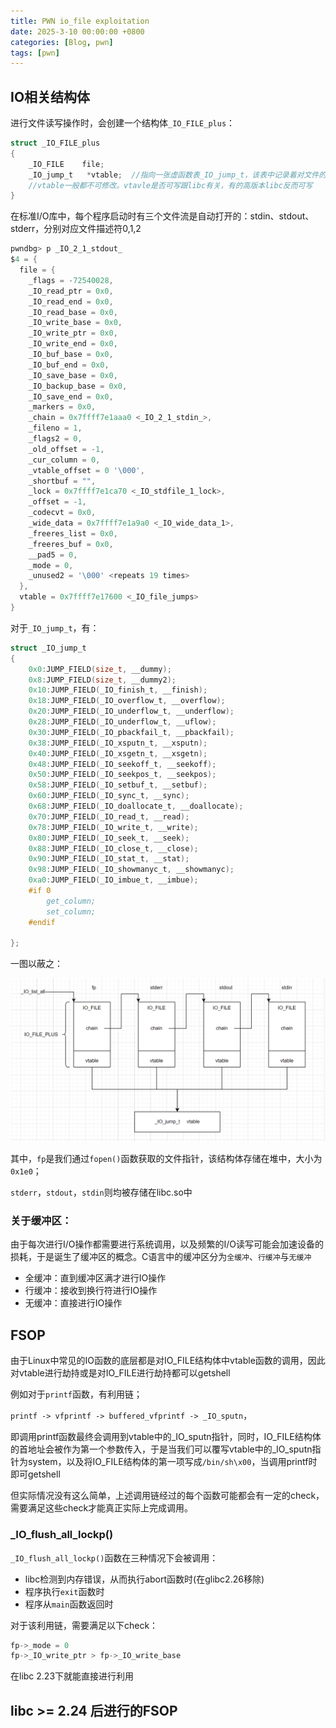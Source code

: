 ```yaml
---
title: PWN io_file exploitation
date: 2025-3-10 00:00:00 +0800
categories: [Blog, pwn]
tags: [pwn]
---
```


## IO相关结构体

进行文件读写操作时，会创建一个结构体`_IO_FILE_plus`：
```c
struct _IO_FILE_plus
{
    _IO_FILE    file; 
    _IO_jump_t   *vtable;  //指向一张虚函数表_IO_jump_t，该表中记录着对文件的各种操作
    //vtable一般都不可修改。vtavle是否可写跟libc有关，有的高版本libc反而可写
}
```
在标准I/O库中，每个程序启动时有三个文件流是自动打开的：stdin、stdout、stderr，分别对应文件描述符0,1,2
```c
pwndbg> p _IO_2_1_stdout_
$4 = {
  file = {
    _flags = -72540028,
    _IO_read_ptr = 0x0, 
    _IO_read_end = 0x0,
    _IO_read_base = 0x0,
    _IO_write_base = 0x0,
    _IO_write_ptr = 0x0,
    _IO_write_end = 0x0,
    _IO_buf_base = 0x0,
    _IO_buf_end = 0x0,
    _IO_save_base = 0x0,
    _IO_backup_base = 0x0,
    _IO_save_end = 0x0,
    _markers = 0x0,
    _chain = 0x7ffff7e1aaa0 <_IO_2_1_stdin_>,
    _fileno = 1,
    _flags2 = 0,
    _old_offset = -1,
    _cur_column = 0,
    _vtable_offset = 0 '\000',
    _shortbuf = "",
    _lock = 0x7ffff7e1ca70 <_IO_stdfile_1_lock>,
    _offset = -1,
    _codecvt = 0x0,
    _wide_data = 0x7ffff7e1a9a0 <_IO_wide_data_1>,
    _freeres_list = 0x0,
    _freeres_buf = 0x0,
    __pad5 = 0,
    _mode = 0,
    _unused2 = '\000' <repeats 19 times>
  },
  vtable = 0x7ffff7e17600 <_IO_file_jumps>
}
```
对于`_IO_jump_t`，有：
```c
struct _IO_jump_t
{
    0x0:JUMP_FIELD(size_t, __dummy);
    0x8:JUMP_FIELD(size_t, __dummy2);
    0x10:JUMP_FIELD(_IO_finish_t, __finish);
    0x18:JUMP_FIELD(_IO_overflow_t, __overflow);
    0x20:JUMP_FIELD(_IO_underflow_t, __underflow);
    0x28:JUMP_FIELD(_IO_underflow_t, __uflow);
    0x30:JUMP_FIELD(_IO_pbackfail_t, __pbackfail);
    0x38:JUMP_FIELD(_IO_xsputn_t, __xsputn);
    0x40:JUMP_FIELD(_IO_xsgetn_t, __xsgetn);
    0x48:JUMP_FIELD(_IO_seekoff_t, __seekoff);
    0x50:JUMP_FIELD(_IO_seekpos_t, __seekpos);
    0x58:JUMP_FIELD(_IO_setbuf_t, __setbuf);
    0x60:JUMP_FIELD(_IO_sync_t, __sync);
    0x68:JUMP_FIELD(_IO_doallocate_t, __doallocate);
    0x70:JUMP_FIELD(_IO_read_t, __read);
    0x78:JUMP_FIELD(_IO_write_t, __write);
    0x80:JUMP_FIELD(_IO_seek_t, __seek);
    0x88:JUMP_FIELD(_IO_close_t, __close);
    0x90:JUMP_FIELD(_IO_stat_t, __stat);
    0x98:JUMP_FIELD(_IO_showmanyc_t, __showmanyc);
    0xa0:JUMP_FIELD(_IO_imbue_t, __imbue);
    #if 0
        get_column;
        set_column;
    #endif

}; 
```
一图以蔽之：

![alt text](../assets/image/iofile.png)

其中，`fp`是我们通过`fopen()`函数获取的文件指针，该结构体存储在堆中，大小为`0x1e0`；

`stderr`，`stdout`，`stdin`则均被存储在libc.so中

### 关于缓冲区：
由于每次进行I/O操作都需要进行系统调用，以及频繁的I/O读写可能会加速设备的损耗，于是诞生了缓冲区的概念。C语言中的缓冲区分为`全缓冲`、`行缓冲`与`无缓冲`

- 全缓冲：直到缓冲区满才进行IO操作
- 行缓冲：接收到换行符进行IO操作
- 无缓冲：直接进行IO操作

## FSOP

由于Linux中常见的IO函数的底层都是对IO_FILE结构体中vtable函数的调用，因此对vtable进行劫持或是对IO_FILE进行劫持都可以getshell

例如对于`printf`函数，有利用链；

`printf -> vfprintf -> buffered_vfprintf -> _IO_sputn`，

即调用printf函数最终会调用到vtable中的_IO_sputn指针，同时，IO_FILE结构体的首地址会被作为第一个参数传入，于是当我们可以覆写vtable中的_IO_sputn指针为system，以及将IO_FILE结构体的第一项写成`/bin/sh\x00`，当调用printf时即可getshell

但实际情况没有这么简单，上述调用链经过的每个函数可能都会有一定的check，需要满足这些check才能真正实际上完成调用。


### _IO_flush_all_lockp()

`_IO_flush_all_lockp()`函数在三种情况下会被调用：

- libc检测到内存错误，从而执行abort函数时(在glibc2.26移除)
- 程序执行`exit`函数时
- 程序从`main`函数返回时

对于该利用链，需要满足以下check：
```c
fp->_mode = 0
fp->_IO_write_ptr > fp->_IO_write_base
``` 
在libc 2.23下就能直接进行利用

## libc >= 2.24 后进行的FSOP

